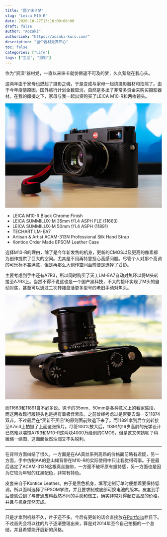 ```yaml
---
title: "圆了徕卡梦"
slug: "Leica M10-R"
date: 2020-10-27T13:10:00+08:00
draft: false
author: "Aozaki"
authorLink: "https://aozaki-kuro.com/"
description: "当个器材党真开心"
toc: false
categories: ["Life"]
tags: ["生活", "摄影"] 
---
```


作为“资深”器材党，一直以来徕卡就仿佛遥不可及的梦，久久萦绕在我心头。

这两年由于家母也燃起了摄影之魂，于是变成与家母一起烧摄影器材和拍照了。由于今年疫情原因，国外旅行计划全数取消，自然是多出了非常多资金来购买摄影器材。在我的撺掇之下，家母与我一起出资购买了LEICA M10-R和两枚镜头。

![Leica M10-R](0001.jpg "Leica M10-R")

* LEICA M10-R Black Chrome Finish
* LEICA SUMMILUX-M 35mm f/1.4 ASPH FLE (11663)
* LEICA SUMMILUX-M 50mm f/1.4 ASPH (11891)
* TECHART LM-EA7
* Artisan & Artist ACAM-313N Professional Silk Hand Strap
* Kontice Order Made EPSOM Leather Case

选择M10-R的理由，除了是今年新发售的机身，更新的CMOS以及更高的像素都为创作提供了巨大的空间。尤其是不用再特意担心高感问题。尽管个人对那个高调的可乐标不甚满意，但是再那么大创作空间面前便是选择了妥协。

主要考虑到手中还有A7R3，所以同时购买了天工LM-EA7自动对焦环以将M头转接至A7R3上。当然不得不说这也是一个国产黑科技，不大的接环实现了M头的自动对焦，甚至可以通过二次转接盘活更多型号的老旧手动对焦头。

![Leica M10-R](0002.jpg "LEICA SUMMILUX-M 35mm f/1.4 ASPH FLE (11663)")

而11663和11891自不必多说。徕卡的35mm、50mm是各种意义上的看家焦段，而这两枚现行版镜头也是拥有着极佳素质。之前曾经考虑过是否要去淘一支11874双非，不过最后在“买新不买旧”的原则面前败退下来了。而11891拿到后立刻转接至A7m3上拍摄了上面这张照片。尽管100%放大后，11891的16岁高龄的光学设计已然难以喂饱A7R3和M10-R这两块4000万级别的CMOS，但是这又何妨呢？稍微缩一缩图，这画面依然油润又不失锐利。

***

在背带方面纠结了很久，一方面是在AA真丝系列高昂的价格面前略有迟疑，另一方面，手中仿制AA的登山绳背带在M10-R的实际使用中只让我觉得碍事。于是最后选定了ACAM-313N这根真丝腕带，一方面不破坏原有握持感，另一方面也是因为它较为年轻的红黑配色，非常有特色。

皮套来自于Kontice Leather。由于是黑色机身，填写定制订单时便想着要保持低调，所以面料选择了EPSOM掌纹，并且要求制成底部可换电池的版本。皮套到手后便感受到了与普通皮料截然不同的手感和做工，确实非常对得起它高昂的价格，并且与机身浑然天成。

***

只是才拿到机器不久，片子还不多。今后有更新的话会直接放在[Portfolio](https://aozaki-kuro.com/portfolio/)栏目下。不过首先会将以往的片子逐渐整理出来，算是对2014年至今自己拍摄的一个总结，并且希望能开启新的风格。